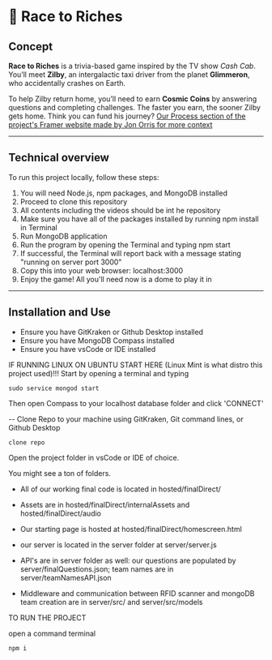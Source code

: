 # 🚕 Race to Riches

## Concept

**Race to Riches** is a trivia-based game inspired by the TV show *Cash Cab*. You’ll meet **Zilby**, an intergalactic taxi driver from the planet **Glimmeron**, who accidentally crashes on Earth.  

To help Zilby return home, you’ll need to earn **Cosmic Coins** by answering questions and completing challenges. The faster you earn, the sooner Zilby gets home. Think you can fund his journey?
[Our Process section of the project's Framer website made by Jon Orris for more context](https://racetorichesrit.framer.website/process)

---

## Technical overview

To run this project locally, follow these steps:

1. You will need Node.js, npm packages, and MongoDB installed
2. Proceed to clone this repository
3. All contents including the videos should be int he repository
4. Make sure you have all of the packages installed by running npm install in Terminal 
5. Run MongoDB application
6. Run the program by opening the Terminal and typing npm start
7. If successful, the Terminal will report back with a message stating "running on server port 3000"
8. Copy this into your web browser: localhost:3000
9. Enjoy the game! All you'll need now is a dome to play it in

---
## Installation and Use

- Ensure you have GitKraken or Github Desktop installed
- Ensure you have MongoDB Compass installed
- Ensure you have vsCode or IDE installed

IF RUNNING LINUX ON UBUNTU START HERE (Linux Mint is what distro this project used)!!! 
Start by opening a terminal and typing 

```
sudo service mongod start
```
Then open Compass to your localhost database folder and click 'CONNECT'

--
 Clone Repo to your machine using GitKraken, Git command lines, or Github Desktop

```
clone repo
```

Open the project folder in vsCode or IDE of choice. 

You might see a ton of folders. 

- All of our working final code is located in hosted/finalDirect/

- Assets are in hosted/finalDirect/internalAssets and hosted/finalDirect/audio

- Our starting page is hosted at hosted/finalDirect/homescreen.html

- our server is located in the server folder at server/server.js

- API's are in server folder as well: our questions are populated by server/finalQuestions.json; team names are in server/teamNamesAPI.json

- Middleware and communication between RFID scanner and mongoDB team creation are in server/src/ and server/src/models


TO RUN THE PROJECT

open a command terminal

```
npm i
```
